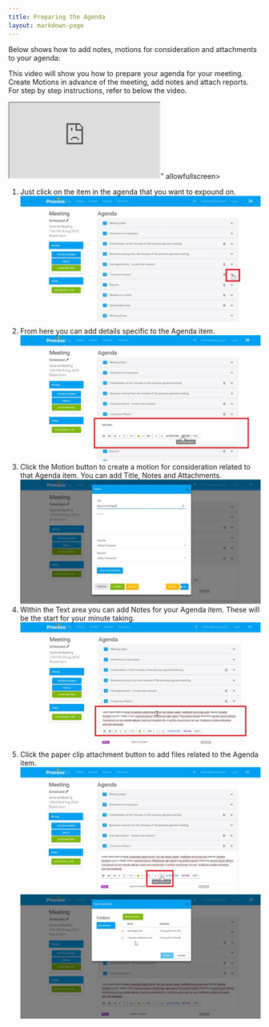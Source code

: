 ```yaml
---
title: Preparing the Agenda
layout: markdown-page
---
```

Below shows how to add notes, motions for consideration and attachments to your agenda: 

This video will show you how to prepare your agenda for your meeting. Create Motions in advance of the meeting, add notes and attach reports. For step by step instructions, refer to below the video.

<div class="container my-5">
    <div class="embed-responsive embed-responsive-16by9">
        <iframe class="embed-responsive-item" src="https://www.youtube.com/embed/f2Fsh8rBxXQ" allowfullscreen></iframe>" allowfullscreen></iframe>
    </div>
</div>

  1. Just click on the item in the agenda that you want to expound on.  
    <img class="img-fluid" src="/content/pages/help/clip_image002-1.jpg" />
  2. From here you can add details specific to the Agenda item.  
    <img class="img-fluid" src="/content/pages/help/clip_image004-1.jpg" />
  3. Click the Motion button to create a motion for consideration related to that Agenda item. You can add Title, Notes and Attachments.  
    <img class="img-fluid" src="/content/pages/help/clip_image006-1.jpg" />
  4. Within the Text area you can add Notes for your Agenda item. These will be the start for your minute taking.  
    <img class="img-fluid" src="/content/pages/help/clip_image008.jpg" />
  5. Click the paper clip attachment button to add files related to the Agenda item.  
    <img class="img-fluid" src="/content/pages/help/clip_image010.jpg" />
    <img class="img-fluid" src="/content/pages/help/clip_image012.jpg" />
